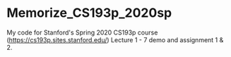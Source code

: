 # Memorize_CS193p_2020sp

My code for Stanford's Spring 2020 CS193p course (https://cs193p.sites.stanford.edu/) Lecture 1 - 7 demo and assignment 1 & 2.
